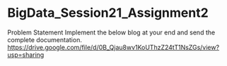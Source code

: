 # BigData_Session21_Assignment2

Problem Statement
Implement the below blog at your end and send the complete documentation.
https://drive.google.com/file/d/0B_Qjau8wv1KoUThzZ24tT1NsZGs/view?usp=sharing
